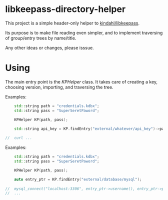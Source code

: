 # libkeepass-directory-helper
This project is a simple header-only helper to [kindahl/libkeepass](https://github.com/kindahl/libkeepass).

Its purpose is to make file reading even simpler, and to implement traversing of group/entry trees by name/title.

Any other ideas or changes, please isssue.


# Using
The main entry point is the *KPHelper* class. It takes care of creating a key, choosing version, importing, and traversing the tree.

Examples:
```cpp
	std::string path = "credentials.kdbx";
	std::string pass = "SuperSeretPaword";

	KPHelper KP(path, pass);

	std::string api_key = KP.findEntry("external/whatever/api_key")->password();
  
//	curl ...
```

Examples:
```cpp
	std::string path = "credentials.kdbx";
	std::string pass = "SuperSeretPaword";

	KPHelper KP(path, pass);

	auto entry_ptr = KP.findEntry("external/database/mysql");
  
//	mysql_connect("localhost:3306", entry_ptr->username(), entry_ptr->password(), "table");
//	...
```

